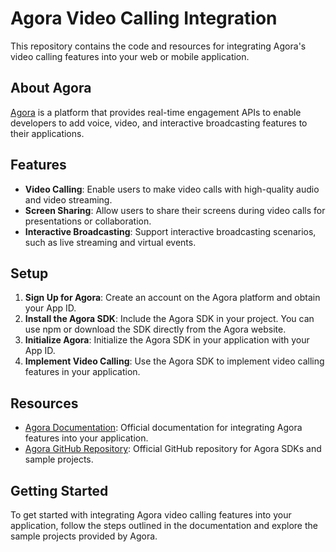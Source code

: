 # Agora Video Calling Integration

This repository contains the code and resources for integrating Agora's video calling features into your web or mobile application.

## About Agora

[Agora](https://www.agora.io/en/) is a platform that provides real-time engagement APIs to enable developers to add voice, video, and interactive broadcasting features to their applications.

## Features

- **Video Calling**: Enable users to make video calls with high-quality audio and video streaming.
- **Screen Sharing**: Allow users to share their screens during video calls for presentations or collaboration.
- **Interactive Broadcasting**: Support interactive broadcasting scenarios, such as live streaming and virtual events.

## Setup

1. **Sign Up for Agora**: Create an account on the Agora platform and obtain your App ID.
2. **Install the Agora SDK**: Include the Agora SDK in your project. You can use npm or download the SDK directly from the Agora website.
3. **Initialize Agora**: Initialize the Agora SDK in your application with your App ID.
4. **Implement Video Calling**: Use the Agora SDK to implement video calling features in your application.

## Resources

- [Agora Documentation](https://docs.agora.io/en/): Official documentation for integrating Agora features into your application.
- [Agora GitHub Repository](https://github.com/AgoraIO): Official GitHub repository for Agora SDKs and sample projects.

## Getting Started

To get started with integrating Agora video calling features into your application, follow the steps outlined in the documentation and explore the sample projects provided by Agora.


